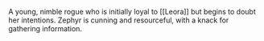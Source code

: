 A young, nimble rogue who is initially loyal to [[Leora]] but begins to doubt her intentions. Zephyr is cunning and resourceful, with a knack for gathering information.